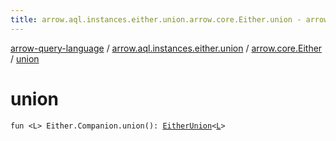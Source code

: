 ```yaml
---
title: arrow.aql.instances.either.union.arrow.core.Either.union - arrow-query-language
---
```


[arrow-query-language](../../index.html) / [arrow.aql.instances.either.union](../index.html) / [arrow.core.Either](index.html) / [union](./union.html)

# union

`fun <L> Either.Companion.union(): `[`EitherUnion`](../../arrow.aql.instances/-either-union/index.html)`<`[`L`](union.html#L)`>`